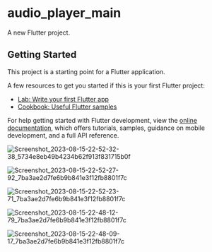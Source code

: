 # audio_player_main

A new Flutter project.

## Getting Started

This project is a starting point for a Flutter application.

A few resources to get you started if this is your first Flutter project:

- [Lab: Write your first Flutter app](https://docs.flutter.dev/get-started/codelab)
- [Cookbook: Useful Flutter samples](https://docs.flutter.dev/cookbook)

For help getting started with Flutter development, view the
[online documentation](https://docs.flutter.dev/), which offers tutorials,
samples, guidance on mobile development, and a full API reference.

![Screenshot_2023-08-15-22-52-32-38_5734e8eb49b4234b62f913f831715b0f](https://github.com/Vinas-K-Lathiya/audio_player_op/assets/118763065/7a1ea0dc-cd78-4d7a-b8d2-664abefb12e8)


![Screenshot_2023-08-15-22-52-27-92_7ba3ae2d7fe6b9b841e3f12fb8801f7c](https://github.com/Vinas-K-Lathiya/audio_player_op/assets/118763065/b3990aeb-0c19-4eda-8229-7d4ef3209cc1)


![Screenshot_2023-08-15-22-52-23-71_7ba3ae2d7fe6b9b841e3f12fb8801f7c](https://github.com/Vinas-K-Lathiya/audio_player_op/assets/118763065/2ef22601-1fbb-4a4f-b3f1-a41bd6e9f1fb)


![Screenshot_2023-08-15-22-48-12-79_7ba3ae2d7fe6b9b841e3f12fb8801f7c](https://github.com/Vinas-K-Lathiya/audio_player_op/assets/118763065/f7627788-4433-4a10-bcf9-3a9bade1f32b)

![Screenshot_2023-08-15-22-48-09-17_7ba3ae2d7fe6b9b841e3f12fb8801f7c](https://github.com/Vinas-K-Lathiya/audio_player_op/assets/118763065/617f37d7-fa4b-4432-b3a0-c53fc4cdb437)
